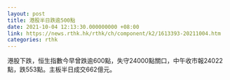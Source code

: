 ```yaml
---
layout: post
title: 港股半日跌逾500點
date: 2021-10-04 12:13:30.000000000 +08:00
link: https://news.rthk.hk/rthk/ch/component/k2/1613393-20211004.htm
categories: rthk
---
```


港股下跌，恒生指數今早曾跌逾600點，失守24000點關口，中午收市報24022點，跌553點。主板半日成交662億元。
